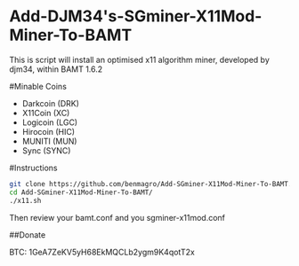 Add-DJM34's-SGminer-X11Mod-Miner-To-BAMT
========================

This is script will install an optimised x11 algorithm miner, developed by djm34, within BAMT 1.6.2

#Minable Coins

- Darkcoin (DRK)
- X11Coin (XC)
- Logicoin (LGC)
- Hirocoin (HIC)
- MUNITI (MUN)
- Sync (SYNC)

#Instructions

```bash
git clone https://github.com/benmagro/Add-SGminer-X11Mod-Miner-To-BAMT.git
cd Add-SGminer-X11Mod-Miner-To-BAMT/
./x11.sh
```

Then review your bamt.conf and you sgminer-x11mod.conf

##Donate

BTC: 1GeA7ZeKV5yH68EkMQCLb2ygm9K4qotT2x


